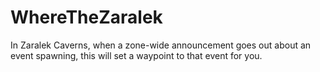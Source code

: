 # WhereTheZaralek

In Zaralek Caverns, when a zone-wide announcement goes out about an event spawning, this will set a waypoint to that event for you.
